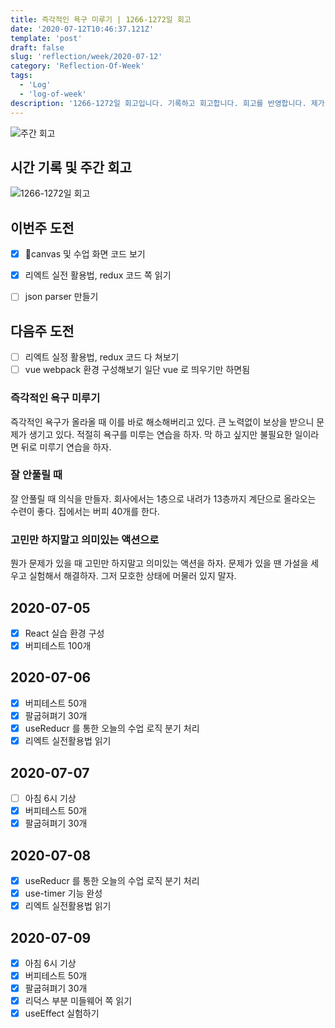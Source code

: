 ```yaml
---
title: 즉각적인 욕구 미루기 | 1266-1272일 회고
date: '2020-07-12T10:46:37.121Z'
template: 'post'
draft: false
slug: 'reflection/week/2020-07-12'
category: 'Reflection-Of-Week'
tags:
  - 'Log'
  - 'log-of-week'
description: '1266-1272일 회고입니다. 기록하고 회고합니다. 회고를 반영합니다. 제가 자라는 방식입니다.'
---
```

![주간 회고](https://imgur.com/PwMHNaY.png)



## 시간 기록 및 주간 회고 

![1266-1272일 회고](https://imgur.com/SJ5nyx0.png)

## 이번주 도전
- [x] canvas 및 수업 화면 코드 보기
- [x] 리엑트 실전 활용법, redux 코드 쪽 읽기 
- [ ] json parser 만들기 


## 다음주 도전
- [ ] 리엑트 실정 활용법, redux 코드 다 쳐보기
- [ ] vue webpack 환경 구성해보기 일단 vue 로 띄우기만 하면됨

### 즉각적인 욕구 미루기
즉각적인 욕구가 올라올 때 이를 바로 해소해버리고 있다. 큰 노력없이 보상을 받으니 문제가 생기고 있다. 적절히 욕구를 미루는 연습을 하자. 막 하고 싶지만 불필요한 일이라면 뒤로 미루기 연습을 하자.

### 잘 안풀릴 때
잘 안풀릴 때 의식을 만들자. 회사에서는 1층으로 내려가 13층까지 계단으로 올라오는 수련이 좋다. 집에서는 버피 40개를 한다. 

### 고민만 하지말고 의미있는 액션으로 
뭔가 문제가 있을 때 고민만 하지말고 의미있는 액션을 하자. 문제가 있을 땐 가설을 세우고 실험해서 해결하자. 그저 모호한 상태에 머물러 있지 말자.

## 2020-07-05
- [x] React 실습 환경 구성
- [x] 버피테스트 100개

## 2020-07-06
- [x] 버피테스트 50개
- [x] 팔굽혀펴기 30개 
- [x] useReducr 를 통한 오늘의 수업 로직 분기 처리
- [x] 리엑트 실전활용법 읽기

## 2020-07-07
- [ ] 아침 6시 기상
- [x] 버피테스트 50개 
- [x] 팔굽혀펴기 30개

## 2020-07-08
- [x] useReducr 를 통한 오늘의 수업 로직 분기 처리
- [x] use-timer 기능 완성
- [x] 리엑트 실전활용법 읽기

## 2020-07-09
- [x] 아침 6시 기상
- [x] 버피테스트 50개 
- [x] 팔굽혀펴기 30개 
- [x] 리덕스 부분 미들웨어 쪽 읽기
- [x] useEffect 실험하기 
